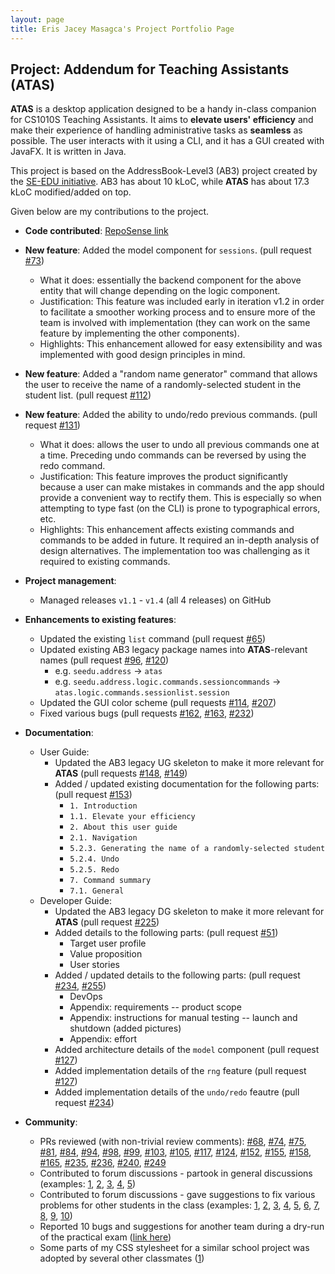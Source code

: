 ```yaml
---
layout: page
title: Eris Jacey Masagca's Project Portfolio Page
---
```


## Project: Addendum for Teaching Assistants (ATAS)

**ATAS** is a desktop application designed to be a handy in-class companion for CS1010S Teaching Assistants. 
It aims to **elevate users' efficiency** and make their experience of handling administrative tasks as **seamless** as possible. 
The user interacts with it using a CLI, and it has a GUI created with JavaFX. It is written in Java.

This project is based on the AddressBook-Level3 (AB3) project created by the [SE-EDU initiative](https://se-education.org).
AB3 has about 10 kLoC, while **ATAS** has about 17.3 kLoC modified/added on top.

Given below are my contributions to the project.

* **Code contributed**: [RepoSense link](https://nus-cs2103-ay2021s1.github.io/tp-dashboard/#breakdown=true&search=&sort=totalCommits%20dsc&sortWithin=title&since=2020-08-14&timeframe=commit&mergegroup=&groupSelect=groupByRepos&checkedFileTypes=docs~functional-code~test-code~other&tabOpen=true&tabType=authorship&tabAuthor=erisjacey&tabRepo=AY2021S1-CS2103T-W16-4%2Ftp%5Bmaster%5D&authorshipIsMergeGroup=false&authorshipFileTypes=docs~functional-code~test-code~other)

* **New feature**: Added the model component for `sessions`. (pull request [#73](https://github.com/AY2021S1-CS2103T-W16-4/tp/pull/73))
   * What it does: essentially the backend component for the above entity that will change depending on the logic component.
   * Justification: This feature was included early in iteration v1.2 in order to facilitate a smoother working process and to ensure more of the team is involved with implementation (they can work on the same feature by implementing the other components).
   * Highlights: This enhancement allowed for easy extensibility and was implemented with good design principles in mind.

* **New feature**: Added a "random name generator" command that allows the user to receive the name of a randomly-selected student in the student list. (pull request [#112](https://github.com/AY2021S1-CS2103T-W16-4/tp/pull/112))

* **New feature**: Added the ability to undo/redo previous commands. (pull request [#131](https://github.com/AY2021S1-CS2103T-W16-4/tp/pull/131))
   * What it does: allows the user to undo all previous commands one at a time. Preceding undo commands can be reversed by using the redo command.
   * Justification: This feature improves the product significantly because a user can make mistakes in commands and the app should provide a convenient way to rectify them.
     This is especially so when attempting to type fast (on the CLI) is prone to typographical errors, etc.
   * Highlights: This enhancement affects existing commands and commands to be added in future. It required an in-depth analysis of design alternatives.
     The implementation too was challenging as it required to existing commands.

* **Project management**:
   * Managed releases `v1.1` - `v1.4` (all 4 releases) on GitHub

* **Enhancements to existing features**:
   * Updated the existing `list` command (pull request [#65](https://github.com/AY2021S1-CS2103T-W16-4/tp/pull/65))
   * Updated existing AB3 legacy package names into **ATAS**-relevant names (pull request [#96](https://github.com/AY2021S1-CS2103T-W16-4/tp/pull/96), [#120](https://github.com/AY2021S1-CS2103T-W16-4/tp/pull/120))
      * e.g. `seedu.address` -> `atas`
      * e.g. `seedu.address.logic.commands.sessioncommands` -> `atas.logic.commands.sessionlist.session`
   * Updated the GUI color scheme (pull requests [#114](https://github.com/AY2021S1-CS2103T-W16-4/tp/pull/114), [#207](https://github.com/AY2021S1-CS2103T-W16-4/tp/pull/207))
   * Fixed various bugs (pull requests 
   [#162](https://github.com/AY2021S1-CS2103T-W16-4/tp/pull/162), 
   [#163](https://github.com/AY2021S1-CS2103T-W16-4/tp/pull/163),
   [#232](https://github.com/AY2021S1-CS2103T-W16-4/tp/pull/232))
   
* **Documentation**:
   * User Guide:
      * Updated the AB3 legacy UG skeleton to make it more relevant for **ATAS** (pull requests [#148](https://github.com/AY2021S1-CS2103T-W16-4/tp/pull/148), [#149](https://github.com/AY2021S1-CS2103T-W16-4/tp/pull/149))
      * Added / updated existing documentation for the following parts: (pull request [#153](https://github.com/AY2021S1-CS2103T-W16-4/tp/pull/153))
         * `1. Introduction`
         * `1.1. Elevate your efficiency`
         * `2. About this user guide`
         * `2.1. Navigation`
         * `5.2.3. Generating the name of a randomly-selected student`
         * `5.2.4. Undo`
         * `5.2.5. Redo`
         * `7. Command summary`
         * `7.1. General`
   * Developer Guide:
      * Updated the AB3 legacy DG skeleton to make it more relevant for **ATAS** (pull request [#225](https://github.com/AY2021S1-CS2103T-W16-4/tp/pull/225))
      * Added details to the following parts: (pull request [#51](https://github.com/AY2021S1-CS2103T-W16-4/tp/pull/51))
         * Target user profile
         * Value proposition
         * User stories
      * Added / updated details to the following parts: (pull request [#234](https://github.com/AY2021S1-CS2103T-W16-4/tp/pull/234), [#255](https://github.com/AY2021S1-CS2103T-W16-4/tp/pull/255))
         * DevOps
         * Appendix: requirements -- product scope
         * Appendix: instructions for manual testing -- launch and shutdown (added pictures)
         * Appendix: effort   
      * Added architecture details of the `model` component (pull request [#127](https://github.com/AY2021S1-CS2103T-W16-4/tp/pull/127))    
      * Added implementation details of the `rng` feature (pull request [#127](https://github.com/AY2021S1-CS2103T-W16-4/tp/pull/127))
      * Added implementation details of the `undo/redo` feautre (pull request [#234](https://github.com/AY2021S1-CS2103T-W16-4/tp/pull/234))
      
* **Community**:
   * PRs reviewed (with non-trivial review comments): 
   [#68](https://github.com/AY2021S1-CS2103T-W16-4/tp/pull/68),
   [#74](https://github.com/AY2021S1-CS2103T-W16-4/tp/pull/74),
   [#75](https://github.com/AY2021S1-CS2103T-W16-4/tp/pull/75),
   [#81](https://github.com/AY2021S1-CS2103T-W16-4/tp/pull/81),
   [#84](https://github.com/AY2021S1-CS2103T-W16-4/tp/pull/84),
   [#94](https://github.com/AY2021S1-CS2103T-W16-4/tp/pull/94),
   [#98](https://github.com/AY2021S1-CS2103T-W16-4/tp/pull/98),
   [#99](https://github.com/AY2021S1-CS2103T-W16-4/tp/pull/99),
   [#103](https://github.com/AY2021S1-CS2103T-W16-4/tp/pull/103),
   [#105](https://github.com/AY2021S1-CS2103T-W16-4/tp/pull/105),
   [#117](https://github.com/AY2021S1-CS2103T-W16-4/tp/pull/117),
   [#124](https://github.com/AY2021S1-CS2103T-W16-4/tp/pull/124),
   [#152](https://github.com/AY2021S1-CS2103T-W16-4/tp/pull/152),
   [#155](https://github.com/AY2021S1-CS2103T-W16-4/tp/pull/155),
   [#158](https://github.com/AY2021S1-CS2103T-W16-4/tp/pull/158),
   [#165](https://github.com/AY2021S1-CS2103T-W16-4/tp/pull/165),
   [#235](https://github.com/AY2021S1-CS2103T-W16-4/tp/pull/235),
   [#236](https://github.com/AY2021S1-CS2103T-W16-4/tp/pull/236),
   [#240](https://github.com/AY2021S1-CS2103T-W16-4/tp/pull/240),
   [#249](https://github.com/AY2021S1-CS2103T-W16-4/tp/pull/249)
   * Contributed to forum discussions - partook in general discussions 
   (examples: [1](https://github.com/nus-cs2103-AY2021S1/forum/issues/24#issuecomment-675483348),
              [2](https://github.com/nus-cs2103-AY2021S1/forum/issues/66),
              [3](https://github.com/nus-cs2103-AY2021S1/forum/issues/136),
              [4](https://github.com/nus-cs2103-AY2021S1/forum/issues/147),
              [5](https://github.com/nus-cs2103-AY2021S1/forum/issues/156#issuecomment-684881309))
   * Contributed to forum discussions - gave suggestions to fix various problems for other students in the class 
   (examples: [1](https://github.com/nus-cs2103-AY2021S1/forum/issues/4#issuecomment-674324666),
              [2](https://github.com/nus-cs2103-AY2021S1/forum/issues/6#issuecomment-674372429),
              [3](https://github.com/nus-cs2103-AY2021S1/forum/issues/7#issuecomment-674409588),
              [4](https://github.com/nus-cs2103-AY2021S1/forum/issues/8#issuecomment-674464491),
              [5](https://github.com/nus-cs2103-AY2021S1/forum/issues/6#issuecomment-675202126),
              [6](https://github.com/nus-cs2103-AY2021S1/forum/issues/49#issuecomment-678733643),
              [7](https://github.com/nus-cs2103-AY2021S1/forum/issues/101#issuecomment-683231413),
              [8](https://github.com/nus-cs2103-AY2021S1/forum/issues/134#issuecomment-683781950),
              [9](https://github.com/nus-cs2103-AY2021S1/forum/issues/128#issuecomment-684471615),
              [10](https://github.com/nus-cs2103-AY2021S1/forum/issues/160#issuecomment-685331533))
   * Reported 10 bugs and suggestions for another team during a dry-run of the practical exam ([link here](https://github.com/erisjacey/ped/issues)) 
   * Some parts of my CSS stylesheet for a similar school project was adopted by several other classmates
   ([1](https://github.com/nweiyue/ip/blob/master/src/main/resources/view/style.css))           


